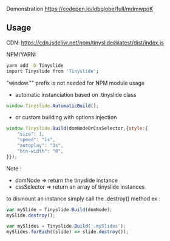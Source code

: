 Demonstration https://codepen.io/ldbglobe/full/mdmwpoK

## Usage 

CDN: https://cdn.jsdelivr.net/npm/tinyslide@latest/dist/index.js

NPM/YARN:
```bash
yarn add -D Tinyslide
import Tinyslide from 'Tinyslide';
```
"window."" prefix is not needed for NPM module usage

- automatic instanciation based on .tinyslide class
```js
window.Tinyslide.AutomaticBuild();
```

- or custom building with options injection
```js
window.Tinyslide.Build(domNodeOrCssSelector,{style:{
    "size": 1,
    "speed": "1s",
    "autoplay": "3s",
    "btn-width": "0",
}});
```

Note :
- domNode => return the tinyslide instance
- cssSelector => return an array of tinyslide instances

to dismount an instance simply call the .destroy() method
ex : 
```js
var mySlide = Tinyslide.Build(domNode);
mySlide.destroy();

var mySlides = Tinyslide.Build('.mySlides');
mySlides.forEach((slide) => slide.destroy());
```

